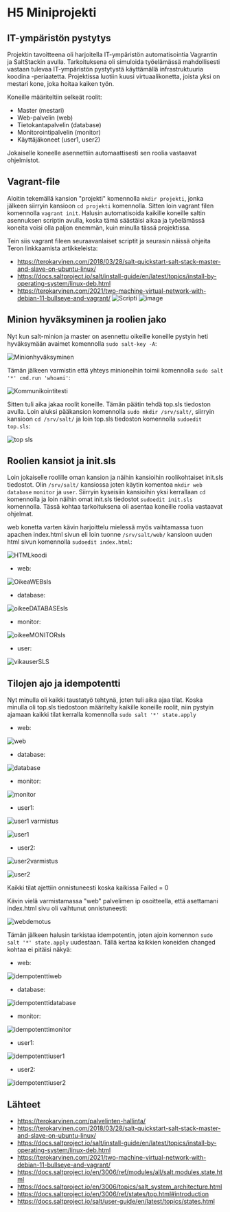 # H5 Miniprojekti
## IT-ympäristön pystytys
Projektin tavoitteena oli harjoitella IT-ympäristön automatisointia Vagrantin ja SaltStackin avulla. Tarkoituksena oli simuloida työelämässä mahdollisesti vastaan tulevaa IT-ympäristön pystytystä käyttämällä infrastruktuuria koodina -periaatetta. Projektissa luotiin kuusi virtuaalikonetta, joista yksi on mestari kone, joka hoitaa kaiken työn.

Koneille määriteltiin selkeät roolit:
* Master (mestari)
* Web-palvelin (web)
* Tietokantapalvelin (database)
* Monitorointipalvelin (monitor)
* Käyttäjäkoneet (user1, user2)

Jokaiselle koneelle asennettiin automaattisesti sen roolia vastaavat ohjelmistot.

## Vagrant-file
Aloitin tekemällä kansion "projekti" komennolla `mkdir projekti`, jonka jälkeen siirryin kansioon `cd projekti` komennolla.
Sitten loin vagrant filen komennolla `vagrant init`.
Halusin automatisoida kaikille koneille saltin asennuksen scriptin avulla, koska tämä säästäisi aikaa ja työelämässä koneita voisi olla paljon enemmän, kuin minulla tässä projektissa.

Tein siis vagrant fileen seuraavanlaiset scriptit ja seurasin näissä ohjeita Teron linkkaamista artikkeleista: 
* https://terokarvinen.com/2018/03/28/salt-quickstart-salt-stack-master-and-slave-on-ubuntu-linux/
* https://docs.saltproject.io/salt/install-guide/en/latest/topics/install-by-operating-system/linux-deb.html
* https://terokarvinen.com/2021/two-machine-virtual-network-with-debian-11-bullseye-and-vagrant/
![Scripti](https://github.com/user-attachments/assets/afb11311-3500-455b-861e-3637fd831fa4)
![image](https://github.com/user-attachments/assets/0578e16a-37d9-4158-bce4-5b4cb131da50)

## Minion hyväksyminen ja roolien jako
Nyt kun salt-minion ja master on asennettu oikeille koneille pystyin heti hyväksymään avaimet komennolla `sudo salt-key -A`:

![Minionhyväksyminen](https://github.com/user-attachments/assets/fdb35489-83d0-4485-80ff-407ac480ef1e)

Tämän jälkeen varmistin että yhteys minioneihin toimii komennolla `sudo salt '*' cmd.run 'whoami'`:

![Kommunikointitesti](https://github.com/user-attachments/assets/867fd110-e31b-4c0d-bacc-bda2c00c0f31)

Sitten tuli aika jakaa roolit koneille. Tämän päätin tehdä top.sls tiedoston avulla. Loin aluksi pääkansion komennolla `sudo mkdir /srv/salt/`, siirryin kansioon `cd /srv/salt/` ja loin top.sls tiedoston komennolla `sudoedit top.sls`:

![top sls](https://github.com/user-attachments/assets/a453a5c4-999a-40ac-8480-013b9119e9af)

## Roolien kansiot ja init.sls
Loin jokaiselle roolille oman kansion ja näihin kansioihin roolikohtaiset init.sls tiedostot. Olin `/srv/salt/` kansiossa joten käytin komentoa `mkdir web` `database` `monitor` ja `user`. Siirryin kyseisiin kansioihin yksi kerrallaan `cd` komennolla ja loin näihin omat init.sls tiedostot `sudoedit init.sls` komennolla. Tässä kohtaa tarkoituksena oli asentaa koneille roolia vastaavat ohjelmat.

web konetta varten kävin harjoittelu mielessä myös vaihtamassa tuon apachen index.html sivun eli loin tuonne `/srv/salt/web/` kansioon uuden html sivun komennolla `sudoedit index.html`:

![HTMLkoodi](https://github.com/user-attachments/assets/8e846753-9070-4d2a-b613-4b8e79b29132)


* web:

![OikeaWEBsls](https://github.com/user-attachments/assets/052fcaca-c60c-4c7d-85d5-ec5350398798)

* database:

![oikeeDATABASEsls](https://github.com/user-attachments/assets/45bc5c23-f446-458d-b87c-3f953d29b4f6)

* monitor:

![oikeeMONITORsls](https://github.com/user-attachments/assets/cf53d19b-c48f-4da7-b9ba-ed64a981c9fc)

* user:

![vikauserSLS](https://github.com/user-attachments/assets/70b2ffed-b6c7-4e54-9f1c-8452bda18ee0)


## Tilojen ajo ja idempotentti

Nyt minulla oli kaikki taustatyö tehtynä, joten tuli aika ajaa tilat. Koska minulla oli top.sls tiedostoon määritelty kaikille koneille roolit, niin pystyin ajamaan kaikki tilat kerralla komennolla `sudo salt '*' state.apply`

* web:

![web](https://github.com/user-attachments/assets/b1f905e3-71f9-4f08-a932-bba71f39dcf8)

* database:

![database](https://github.com/user-attachments/assets/54ae7a9e-ee58-4795-add1-ef9ce2e4de77)

* monitor:

![monitor](https://github.com/user-attachments/assets/666370a7-eae6-4d79-b95c-ecf3d695ef6a)

* user1:

![user1 varmistus](https://github.com/user-attachments/assets/58bec89c-874e-43f7-b255-9b3aeb30f689)

![user1](https://github.com/user-attachments/assets/daf42864-2a8d-4f2c-a6cc-be8981332def)

* user2:

![user2varmistus](https://github.com/user-attachments/assets/272c85de-c9c2-4d51-860c-60dc637b487b)

![user2](https://github.com/user-attachments/assets/60e7a57c-141a-4439-be62-92cd7ba2fa7c)

Kaikki tilat ajettiin onnistuneesti koska kaikissa Failed = 0

Kävin vielä varmistamassa "web" palvelimen ip osoitteella, että asettamani index.html sivu oli vaihtunut onnistuneesti: 

![webdemotus](https://github.com/user-attachments/assets/e43746a6-d849-43b4-8412-f96319ce9a01)

Tämän jälkeen halusin tarkistaa idempotentin, joten ajoin komennon `sudo salt '*' state.apply` uudestaan. Tällä kertaa kaikkien koneiden changed kohtaa ei pitäisi näkyä:

* web:

![idempotenttiweb](https://github.com/user-attachments/assets/3d6e06d0-bac9-43e4-956e-d2e0ff407710)

* database:

![idempotenttidatabase](https://github.com/user-attachments/assets/bd61834b-352a-4a0d-a0a0-f42ec805ef20)

* monitor:

![idempotenttimonitor](https://github.com/user-attachments/assets/af2a46b2-7386-4c98-98f5-c66f9c19bb7c)

* user1:

![idempotenttiuser1](https://github.com/user-attachments/assets/dcad9343-8751-4302-bf40-511657826742)

* user2:

![idempotenttiuser2](https://github.com/user-attachments/assets/52cce2db-33b9-4ee9-92bb-0048111a02c6)


## Lähteet

* https://terokarvinen.com/palvelinten-hallinta/
* https://terokarvinen.com/2018/03/28/salt-quickstart-salt-stack-master-and-slave-on-ubuntu-linux/
* https://docs.saltproject.io/salt/install-guide/en/latest/topics/install-by-operating-system/linux-deb.html
* https://terokarvinen.com/2021/two-machine-virtual-network-with-debian-11-bullseye-and-vagrant/
* https://docs.saltproject.io/en/3006/ref/modules/all/salt.modules.state.html
* https://docs.saltproject.io/en/3006/topics/salt_system_architecture.html
* https://docs.saltproject.io/en/3006/ref/states/top.html#introduction
* https://docs.saltproject.io/salt/user-guide/en/latest/topics/states.html
